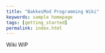 ```yaml
---
title: "BakkesMod Programming Wiki"
keywords: sample homepage
tags: [getting_started]
permalink: index.html
---
```


Wiki WIP
